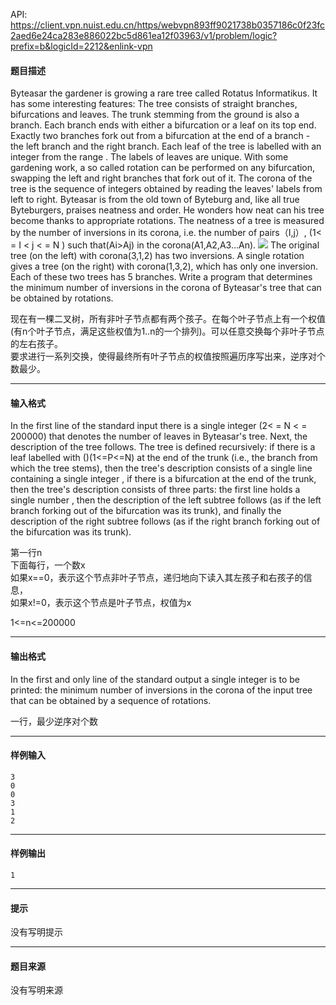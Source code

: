 API: https://client.vpn.nuist.edu.cn/https/webvpn893ff9021738b0357186c0f23fc2aed6e24ca283e886022bc5d861ea12f03963/v1/problem/logic?prefix=b&logicId=2212&enlink-vpn

#### 题目描述

Byteasar the gardener is growing a rare tree called Rotatus Informatikus. It has some interesting features: The tree consists of straight branches, bifurcations and leaves. The trunk stemming from the ground is also a branch. Each branch ends with either a bifurcation or a leaf on its top end. Exactly two branches fork out from a bifurcation at the end of a branch - the left branch and the right branch. Each leaf of the tree is labelled with an integer from the range . The labels of leaves are unique. With some gardening work, a so called rotation can be performed on any bifurcation, swapping the left and right branches that fork out of it. The corona of the tree is the sequence of integers obtained by reading the leaves' labels from left to right. Byteasar is from the old town of Byteburg and, like all true Byteburgers, praises neatness and order. He wonders how neat can his tree become thanks to appropriate rotations. The neatness of a tree is measured by the number of inversions in its corona, i.e. the number of pairs（I,j）, (1< = I < j < = N ) such that(Ai>Aj) in the corona(A1,A2,A3…An). ![](../file/2212_0.jpg) The original tree (on the left) with corona(3,1,2) has two inversions. A single rotation gives a tree (on the right) with corona(1,3,2), which has only one inversion. Each of these two trees has 5 branches. Write a program that determines the minimum number of inversions in the corona of Byteasar's tree that can be obtained by rotations.

现在有一棵二叉树，所有非叶子节点都有两个孩子。在每个叶子节点上有一个权值(有n个叶子节点，满足这些权值为1..n的一个排列)。可以任意交换每个非叶子节点的左右孩子。  
要求进行一系列交换，使得最终所有叶子节点的权值按照遍历序写出来，逆序对个数最少。

---

#### 输入格式

In the first line of the standard input there is a single integer (2< = N < = 200000) that denotes the number of leaves in Byteasar's tree. Next, the description of the tree follows. The tree is defined recursively: if there is a leaf labelled with ()(1<=P<=N) at the end of the trunk (i.e., the branch from which the tree stems), then the tree's description consists of a single line containing a single integer , if there is a bifurcation at the end of the trunk, then the tree's description consists of three parts: the first line holds a single number , then the description of the left subtree follows (as if the left branch forking out of the bifurcation was its trunk), and finally the description of the right subtree follows (as if the right branch forking out of the bifurcation was its trunk).

第一行n  
下面每行，一个数x  
如果x==0，表示这个节点非叶子节点，递归地向下读入其左孩子和右孩子的信息，  
如果x!=0，表示这个节点是叶子节点，权值为x

1<=n<=200000

---

#### 输出格式

In the first and only line of the standard output a single integer is to be printed: the minimum number of inversions in the corona of the input tree that can be obtained by a sequence of rotations.

一行，最少逆序对个数

---

#### 样例输入
```
3
0
0
3
1
2

```

---

#### 样例输出
```
1
```

---

#### 提示

没有写明提示

---

#### 题目来源

没有写明来源